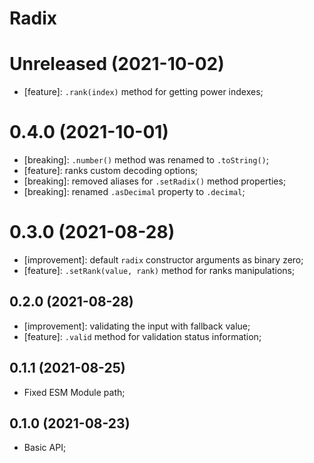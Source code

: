 # Radix

# Unreleased (2021-10-02)

- [feature]: `.rank(index)` method for getting power indexes;

# 0.4.0 (2021-10-01)

- [breaking]: `.number()` method was renamed to `.toString()`;
- [feature]: ranks custom decoding options;
- [breaking]: removed aliases for `.setRadix()` method properties;
- [breaking]: renamed `.asDecimal` property to `.decimal`;

# 0.3.0 (2021-08-28)

- [improvement]: default `radix` constructor arguments as binary zero;
- [feature]: `.setRank(value, rank)` method for ranks manipulations;

## 0.2.0 (2021-08-28)

- [improvement]: validating the input with fallback value;
- [feature]: `.valid` method for validation status information;

## 0.1.1 (2021-08-25)

- Fixed ESM Module path;

## 0.1.0 (2021-08-23)

- Basic API;